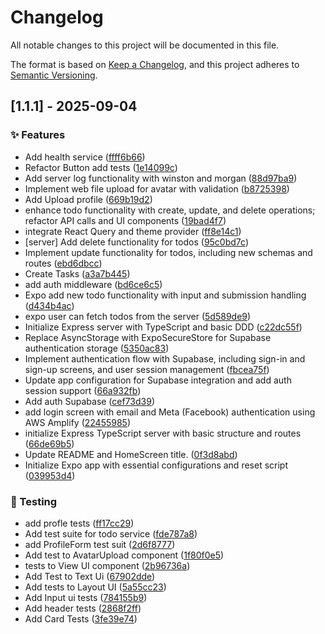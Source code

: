# Changelog

All notable changes to this project will be documented in this file.

The format is based on [Keep a Changelog](https://keepachangelog.com/en/1.0.0/),
and this project adheres to [Semantic Versioning](https://semver.org/spec/v2.0.0.html).

## [1.1.1] - 2025-09-04

### ✨ Features

- Add health service ([ffff6b66](../../commit/ffff6b6620f0674133f50bbed2cf4367b905496b))
- Refactor Button add tests ([1e14099c](../../commit/1e14099ca7dbfd859de2011bb4123b89efc0f55a))
- Add server log functionality with winston and morgan ([88d97ba9](../../commit/88d97ba9669bca4ed1a632fbb01a005f6169bf4e))
- Implement web file upload for avatar with validation ([b8725398](../../commit/b87253987973f01a6a086847c5943331dcc3b95d))
- Add Upload profile ([669b19d2](../../commit/669b19d2676268ac20dca4416f06122d3a28ecd2))
- enhance todo functionality with create, update, and delete operations; refactor API calls and UI components ([19bad4f7](../../commit/19bad4f75533ca962a7aa8fc0134565813743475))
- integrate React Query and theme provider ([ff8e14c1](../../commit/ff8e14c1d74a536129db69076e34ef3326e1fcd8))
- [server] Add delete functionality for todos ([95c0bd7c](../../commit/95c0bd7cdea2bac39054e4a83b26294b42116e24))
- Implement update functionality for todos, including new schemas and routes ([ebd6dbcc](../../commit/ebd6dbcc9ec48817c7ed3f70ea48a5fb6c3f78f0))
- Create Tasks ([a3a7b445](../../commit/a3a7b44580d0b415e2e302f653d254187c2118ac))
- add auth middleware ([bd6ce6c5](../../commit/bd6ce6c57dc8a542451d8b6e3da85f4e3cb07a79))
- Expo add new todo functionality with input and submission handling ([d434b4ac](../../commit/d434b4ac6e449af6dff43923c85d406c738df4ff))
- expo user can fetch todos from the server ([5d589de9](../../commit/5d589de9ec368780a96035022aec1a07beb79593))
- Initialize Express server with TypeScript and basic DDD ([c22dc55f](../../commit/c22dc55f4c5b9a77c099f44846e09f032d1d2dee))
- Replace AsyncStorage with ExpoSecureStore for Supabase authentication storage ([5350ac83](../../commit/5350ac83ba8bee90da6b74f2bdc9b0060641a3aa))
- Implement authentication flow with Supabase, including sign-in and sign-up screens, and user session management ([fbcea75f](../../commit/fbcea75ffe9e70dad6118e75c1ec9ffb6b3b2779))
- Update app configuration for Supabase integration and add auth session support ([66a932fb](../../commit/66a932fb1260eea9b5b24316e8b4adf4f8debcf4))
- Add auth Supabase ([cef73d39](../../commit/cef73d398312a50063228d27e2b2bb6cdc9df622))
- add login screen with email and Meta (Facebook) authentication using AWS Amplify ([22455985](../../commit/22455985d6791ed857b06013881bb27ad1a38692))
- initialize Express TypeScript server with basic structure and routes ([66de69b5](../../commit/66de69b5eb65540027eb68063296b2c8b0845d9d))
- Update README and HomeScreen title. ([0f3d8abd](../../commit/0f3d8abdb13c82600b097095fbd5b0221ba0a55b))
- Initialize Expo app with essential configurations and reset script ([039953d4](../../commit/039953d4f75901a3f906599ffb77ed61614e9152))

### 🧪 Testing

- add profle tests ([ff17cc29](../../commit/ff17cc296aeba5d48d88b29efb430a23a310db6b))
- Add test suite for todo service ([fde787a8](../../commit/fde787a8009af2207bc37a7a7cb9bfd1a6a9cf7b))
- add ProfileForm test suit ([2d6f8777](../../commit/2d6f87776ef3ffb9df9fa3645e1b34d78714d1b3))
- Add test to AvatarUpload component ([1f80f0e5](../../commit/1f80f0e5adc0a9d16d3f1b584ab7cf6fc519480d))
- tests to View UI component ([2b96736a](../../commit/2b96736a3078016c805b1aab7e681e06631d0c3a))
- Add Test to Text Ui ([67902dde](../../commit/67902ddefd2527d6e2553b3069f0279f10b3f117))
- Add tests to Layout UI ([5a55cc23](../../commit/5a55cc23edcd5253a7f553277da7ee737a8391b4))
- Add Input ui tests ([784155b9](../../commit/784155b94cd20609888e6896044bf03a3c1eb6b4))
- Add header tests ([2868f2ff](../../commit/2868f2fffb577779ab8975b3b2625f9b6c57a1bf))
- Add Card Tests ([3fe39e74](../../commit/3fe39e748e988d5c168195c653de56fe631cc1d4))


